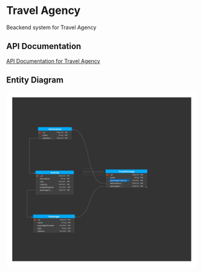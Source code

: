 
# Travel Agency


Beackend system for Travel Agency



## API Documentation

[API Documentation for Travel Agency](https://documenter.getpostman.com/view/11220499/2sA3BobBwW)



## Entity Diagram

![Image Alt Text](https://github.com/gooduru-vineeth/travel-agency/blob/main/assets/travel_agency_entity_diagram.jpg?raw=true)


